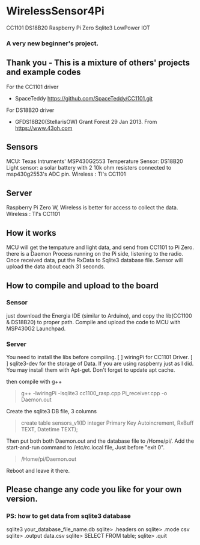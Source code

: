 # WirelessSensor4Pi
CC1101 DS18B20 Raspberry Pi Zero Sqlite3 LowPower IOT

### A very new beginner's project.


## Thank you - This is a mixture of others' projects and example codes

For the CC1101 driver 
- SpaceTeddy https://github.com/SpaceTeddy/CC1101.git

For DS18B20 driver
- GFDS18B20(StellarisOW)  Grant Forest 29 Jan 2013. From https://www.43oh.com


## Sensors

MCU: Texas Intruments' MSP430G2553
Temperature Sensor: DS18B20
Light sensor: a solar battery with 2 10k ohm resisters connected to msp430g2553's ADC pin.
Wireless : TI's CC1101

## Server

Raspberry Pi Zero W, Wireless is better for access to collect the data.
Wireless : TI's CC1101


## How it works
MCU will get the tempature and light data, and send from CC1101 to Pi Zero.
there is a Daemon Process running on the Pi side, listening to the radio. Once received data, put the RxData to Sqlite3 database file.
Sensor will upload the data about each 31 seconds. 

## How to compile and upload to the board

### Sensor
just download the Energia IDE (similar to Arduino), and copy the lib(CC1100 & DS18B20) to proper path.
Compile and upload the code to MCU with MSP430G2 Launchpad.

### Server

You need to install the libs before compiling.
[ ] wiringPi for CC1101 Driver.
[ ] sqlite3-dev for the storage of Data.
If you are using raspberry just as I did. You may install them with Apt-get. Don't forget to update apt cache.

then compile with g++
> g++ -lwiringPi -lsqlite3 cc1100_rasp.cpp Pi_receiver.cpp -o Daemon.out

Create the sqlite3 DB file, 3 columns
> create table sensors_v1(ID integer Primary Key Autoincrement, RxBuff TEXT, Datetime TEXT);

Then put both both Daemon.out and the database file to /Home/pi/.
Add the start-and-run command to /etc/rc.local file, Just before "exit 0".

> /Home/pi/Daemon.out

Reboot and leave it there.


## Please change any code you like for your own version.



### PS: how to get data from sqlite3 database
sqlite3 your_database_file_name.db
sqlite> .headers on
sqlite> .mode csv
sqlite> .output data.csv
sqlite> SELECT FROM table;
sqlite> .quit
